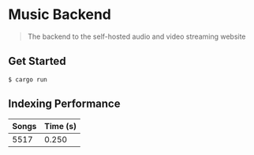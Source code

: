 # Music Backend
> The backend to the self-hosted audio and video streaming website

## Get Started
```
$ cargo run
```
## Indexing Performance

| Songs | Time (s) |
|-------|----------|
| 5517  | 0.250    |
